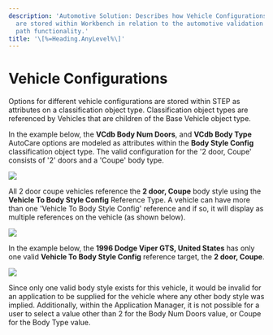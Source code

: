 ```yaml
---
description: 'Automotive Solution: Describes how Vehicle Configurations
  are stored within Workbench in relation to the automotive validation
  path functionality.'
title: '\[%=Heading.AnyLevel%\]'
---
```


Vehicle Configurations
======================

Options for different vehicle configurations are stored within STEP as
attributes on a classification object type. Classification object types
are referenced by Vehicles that are children of the Base Vehicle object
type.

In the example below, the **VCdb Body Num Doors**, and **VCdb Body
Type** AutoCare options are modeled as attributes within the **Body
Style Config** classification object type. The valid configuration for
the \'2 door, Coupe\' consists of \'2\' doors and a \'Coupe\' body type.

![](../../../Resources/Images/QS/BodyStyleConfig.png)

All 2 door coupe vehicles reference the **2 door, Coupe** body style
using the **Vehicle To Body Style Config** Reference Type. A vehicle can
have more than one \'Vehicle To Body Style Config\' reference and if so,
it will display as multiple references on the vehicle (as shown below).

![](../../../Resources/Images/QS/BodyStyleConfigRefs.png)

In the example below, the **1996 Dodge Viper GTS, United States** has
only one valid **Vehicle To Body Style Config** reference target, the
**2 door, Coupe**.

![](../../../Resources/Images/QS/1996DodgeViperRefs.png)

Since only one valid body style exists for this vehicle, it would be
invalid for an application to be supplied for the vehicle where any
other body style was implied. Additionally, within the Application
Manager, it is not possible for a user to select a value other than 2
for the Body Num Doors value, or Coupe for the Body Type value.
